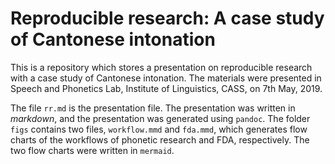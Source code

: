 # Reproducible research: A case study of Cantonese intonation

This is a repository which stores a presentation on reproducible research with a case study of Cantonese intonation. The materials were presented in Speech and Phonetics Lab, Institute of Linguistics, CASS, on 7th May, 2019.

The file `rr.md` is the presentation file. The presentation was written in *markdown*, and the presentation was generated using `pandoc`. The folder `figs` contains two files, `workflow.mmd` and `fda.mmd`, which generates flow charts of the workflows of phonetic research and FDA, respectively. The two flow charts were written in `mermaid`.
